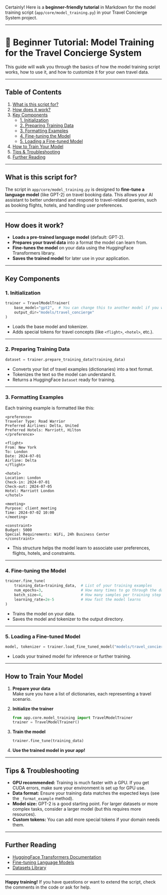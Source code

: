 Certainly! Here is a **beginner-friendly tutorial** in Markdown for the model training script (`app/core/model_training.py`) in your Travel Concierge System project.

---

# 🚀 Beginner Tutorial: Model Training for the Travel Concierge System

This guide will walk you through the basics of how the model training script works, how to use it, and how to customize it for your own travel data.

---

## Table of Contents

1. [What is this script for?](#what-is-this-script-for)
2. [How does it work?](#how-does-it-work)
3. [Key Components](#key-components)
    - [1. Initialization](#1-initialization)
    - [2. Preparing Training Data](#2-preparing-training-data)
    - [3. Formatting Examples](#3-formatting-examples)
    - [4. Fine-tuning the Model](#4-fine-tuning-the-model)
    - [5. Loading a Fine-tuned Model](#5-loading-a-fine-tuned-model)
4. [How to Train Your Model](#how-to-train-your-model)
5. [Tips & Troubleshooting](#tips--troubleshooting)
6. [Further Reading](#further-reading)

---

## What is this script for?

The script in `app/core/model_training.py` is designed to **fine-tune a language model** (like GPT-2) on travel booking data. This allows your AI assistant to better understand and respond to travel-related queries, such as booking flights, hotels, and handling user preferences.

---

## How does it work?

- **Loads a pre-trained language model** (default: GPT-2).
- **Prepares your travel data** into a format the model can learn from.
- **Fine-tunes the model** on your data using the HuggingFace Transformers library.
- **Saves the trained model** for later use in your application.

---

## Key Components

### 1. Initialization

```python
trainer = TravelModelTrainer(
    base_model="gpt2",  # You can change this to another model if you want
    output_dir="models/travel_concierge"
)
```
- Loads the base model and tokenizer.
- Adds special tokens for travel concepts (like `<flight>`, `<hotel>`, etc.).

---

### 2. Preparing Training Data

```python
dataset = trainer.prepare_training_data(training_data)
```
- Converts your list of travel examples (dictionaries) into a text format.
- Tokenizes the text so the model can understand it.
- Returns a HuggingFace `Dataset` ready for training.

---

### 3. Formatting Examples

Each training example is formatted like this:
```
<preference>
Traveler Type: Road Warrior
Preferred Airlines: Delta, United
Preferred Hotels: Marriott, Hilton
</preference>

<flight>
From: New York
To: London
Date: 2024-07-01
Airline: Delta
</flight>

<hotel>
Location: London
Check-in: 2024-07-01
Check-out: 2024-07-05
Hotel: Marriott London
</hotel>

<meeting>
Purpose: client_meeting
Time: 2024-07-02 10:00
</meeting>

<constraint>
Budget: 5000
Special Requirements: WiFi, 24h Business Center
</constraint>
```
- This structure helps the model learn to associate user preferences, flights, hotels, and constraints.

---

### 4. Fine-tuning the Model

```python
trainer.fine_tune(
    training_data=training_data,  # List of your training examples
    num_epochs=3,                 # How many times to go through the data
    batch_size=4,                 # How many samples per training step
    learning_rate=2e-5            # How fast the model learns
)
```
- Trains the model on your data.
- Saves the model and tokenizer to the output directory.

---

### 5. Loading a Fine-tuned Model

```python
model, tokenizer = trainer.load_fine_tuned_model("models/travel_concierge")
```
- Loads your trained model for inference or further training.

---

## How to Train Your Model

1. **Prepare your data**  
   Make sure you have a list of dictionaries, each representing a travel scenario.

2. **Initialize the trainer**
   ```python
   from app.core.model_training import TravelModelTrainer
   trainer = TravelModelTrainer()
   ```

3. **Train the model**
   ```python
   trainer.fine_tune(training_data)
   ```

4. **Use the trained model in your app!**

---

## Tips & Troubleshooting

- **GPU recommended:** Training is much faster with a GPU. If you get CUDA errors, make sure your environment is set up for GPU use.
- **Data format:** Ensure your training data matches the expected keys (see the `_format_example` method).
- **Model size:** GPT-2 is a good starting point. For larger datasets or more complex tasks, consider a larger model (but this requires more resources).
- **Custom tokens:** You can add more special tokens if your domain needs them.

---

## Further Reading

- [HuggingFace Transformers Documentation](https://huggingface.co/docs/transformers/index)
- [Fine-tuning Language Models](https://huggingface.co/docs/transformers/training)
- [Datasets Library](https://huggingface.co/docs/datasets/index)

---

**Happy training!** If you have questions or want to extend the script, check the comments in the code or ask for help.